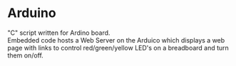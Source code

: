 # Arduino

"C" script written for Ardino board.<br />
Embedded code hosts a Web Server on the Arduico which displays a web page with links to control red/green/yellow LED's on a breadboard and turn them on/off.
